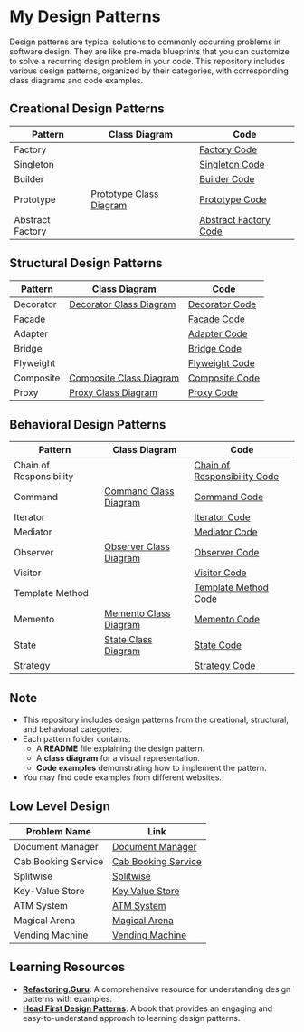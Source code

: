 # My Design Patterns

Design patterns are typical solutions to commonly occurring problems in software design. They are like pre-made blueprints that you can customize to solve a recurring design problem in your code. This repository includes various design patterns, organized by their categories, with corresponding class diagrams and code examples.

## Creational Design Patterns

| Pattern          | Class Diagram                                | Code                                |
|------------------|----------------------------------------------|-------------------------------------|
| Factory          |    | [Factory Code](https://github.com/pawanpk87/My-Design-Patterns/tree/main/Creational/Factory%20Pattern/FactoryPatternCode)            |
| Singleton        |  | [Singleton Code](https://github.com/pawanpk87/My-Design-Patterns/tree/main/Creational/Singleton/SingletonCode)          |
| Builder          |  | [Builder Code](https://github.com/pawanpk87/My-Design-Patterns/tree/main/Creational/Builder/BuilderCode)            |
| Prototype        | [Prototype Class Diagram](https://github.com/pawanpk87/My-Design-Patterns/tree/main/Creational/Prototype#class-diagram) | [Prototype Code](https://github.com/pawanpk87/My-Design-Patterns/tree/main/Creational/Prototype/PrototypeCode)          |
| Abstract Factory |  | [Abstract Factory Code](https://github.com/pawanpk87/My-Design-Patterns/tree/main/Creational/Abstract%20Factory/AbstractFactoryCode)   |

## Structural Design Patterns

| Pattern          | Class Diagram                                | Code                                |
|------------------|----------------------------------------------|-------------------------------------|
| Decorator        | [Decorator Class Diagram](https://github.com/pawanpk87/My-Design-Patterns/tree/main/Structural/Decorator#class-diagram)   | [Decorator Code](https://github.com/pawanpk87/My-Design-Patterns/tree/main/Structural/Decorator/DecoraterCode)          |
| Facade           |  | [Facade Code](https://github.com/pawanpk87/My-Design-Patterns/tree/main/Structural/Facade/FacadeCode)             |
| Adapter          |  | [Adapter Code](https://github.com/pawanpk87/My-Design-Patterns/tree/main/Structural/Adapter/AdapterCode)            |
| Bridge           |  | [Bridge Code](https://github.com/pawanpk87/My-Design-Patterns/tree/main/Structural/Bridge/BridgeCode)             |
| Flyweight        |  | [Flyweight Code](https://github.com/pawanpk87/My-Design-Patterns/tree/main/Structural/Flyweight/FlyweightCode)          |
| Composite        | [Composite Class Diagram](https://github.com/pawanpk87/My-Design-Patterns/tree/main/Structural/Composite#class-diagram)   | [Composite Code](https://github.com/pawanpk87/My-Design-Patterns/tree/main/Structural/Composite/CompositeCode)          |
| Proxy            | [Proxy Class Diagram](https://github.com/pawanpk87/My-Design-Patterns/tree/main/Structural/Proxy#class-diagram) | [Proxy Code](https://github.com/pawanpk87/My-Design-Patterns/tree/main/Structural/Proxy/ProxyCode)              |

## Behavioral Design Patterns

| Pattern                  | Class Diagram                                      | Code                                      |
|--------------------------|----------------------------------------------------|-------------------------------------------|
| Chain of Responsibility  |  | [Chain of Responsibility Code](https://github.com/pawanpk87/My-Design-Patterns/tree/main/Behavioral/Chain%20Of%20Responsibility/ChainOfResponsibilityCode)   |
| Command                  | [Command Class Diagram](https://github.com/pawanpk87/My-Design-Patterns/tree/main/Behavioral/Command#class-diagram)           | [Command Code](https://github.com/pawanpk87/My-Design-Patterns/tree/main/Behavioral/Command/CommandCode)                  |
| Iterator                 |       | [Iterator Code](https://github.com/pawanpk87/My-Design-Patterns/tree/main/Behavioral/Iterator)                 |
| Mediator                 |  | [Mediator Code](https://github.com/pawanpk87/My-Design-Patterns/tree/main/Behavioral/Mediator/MediatorCode)                 |
| Observer                 | [Observer Class Diagram](https://github.com/pawanpk87/My-Design-Patterns/tree/main/Behavioral/Observer#class-diagram)          | [Observer Code](https://github.com/pawanpk87/My-Design-Patterns/tree/main/Behavioral/Observer/ObserverCode)                 |
| Visitor                  |  | [Visitor Code](https://github.com/pawanpk87/My-Design-Patterns/tree/main/Behavioral/Visitor/VisitorCode)                  |
| Template Method          |  | [Template Method Code](https://github.com/pawanpk87/My-Design-Patterns/tree/main/Behavioral/Template%20Method/TemplateMethodCode)          |
| Memento                  | [Memento Class Diagram](https://github.com/pawanpk87/My-Design-Patterns/tree/main/Behavioral/Memento#class-diagram) | [Memento Code](https://github.com/pawanpk87/My-Design-Patterns/tree/main/Behavioral/Memento/MementoCode)                  |
| State                    | [State Class Diagram](https://github.com/pawanpk87/My-Design-Patterns/tree/main/Behavioral/State#class-diagram)             | [State Code](https://github.com/pawanpk87/My-Design-Patterns/tree/main/Behavioral/State/StateCode)                    |
| Strategy                 |  | [Strategy Code](https://github.com/pawanpk87/My-Design-Patterns/tree/main/Behavioral/Strategy/StrategyCode)                 |


## Note

- This repository includes design patterns from the creational, structural, and behavioral categories.
- Each pattern folder contains:
  - A **README** file explaining the design pattern.
  - A **class diagram** for a visual representation.
  - **Code examples** demonstrating how to implement the pattern.
- You may find code examples from different websites.


## Low Level Design

| Problem Name                | Link                                                                 |
|-----------------------------|----------------------------------------------------------------------|
| Document Manager            | [Document Manager](https://github.com/pawanpk87/My-Low-Level-Design/tree/main/DocumentManager)      |
| Cab Booking Service         | [Cab Booking Service](https://github.com/pawanpk87/My-Low-Level-Design/tree/main/CabBookingService) |
| Splitwise                   | [Splitwise](https://github.com/pawanpk87/My-Low-Level-Design/tree/main/Splitwise)                   |
| Key-Value Store             | [Key Value Store](https://github.com/pawanpk87/My-Low-Level-Design/tree/main/Key%20Value%20Store)   |
| ATM System                  | [ATM System](https://github.com/pawanpk87/My-Low-Level-Design/tree/main/ATM%20System)               |
| Magical Arena               | [Magical Arena](https://github.com/pawanpk87/My-Low-Level-Design/tree/main/Magical%20Arena)         |
| Vending Machine             | [Vending Machine](https://github.com/pawanpk87/My-Low-Level-Design/tree/main/Vending%20Machine)     |


## Learning Resources

- **[Refactoring.Guru](https://refactoring.guru/design-patterns)**: A comprehensive resource for understanding design patterns with examples.
- **[Head First Design Patterns](https://www.google.co.in/books/edition/Head_First_Design_Patterns/NbCNAQAAQBAJ?gbpv=1)**: A book that provides an engaging and easy-to-understand approach to learning design patterns.
